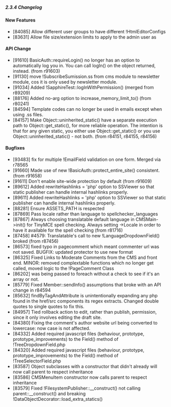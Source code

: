 ##### 2.3.4 Changelog


#### New Features

 * [84085] Allow different user groups to have different !HtmlEditorConfigs
 * [83631] Allow file size/extension limits to apply to the admin user as


#### API Change

 * [91610] BasicAuth::requireLogin() no longer has an option to automatically log you in.  You can call logIn() on the
object returned, instead. (from r91603)
 * [91130] move !SubscribeSumission.ss from cms module to newsletter module, cos it is only used by newsletter module.
 * [91034] Added !SapphireTest::logInWithPermission() (merged from r89209)
 * [88176] Added no-arg option to increase_memory_limit_to() (from r80241)
 * [84594] Template codes can no longer be used in emails except when using .ss files.
 * [84157] Make Object::uninherited_static() have a separate execution path to Object::get_static(), for more reliable
operation. The intention is that for any given static, you either use Object::get_static() or you use
Object::uninherited_static() - not both. (from r84151, r84155, r84156)


#### Bugfixes

 * [93483] fix for multiple !EmailField validation on one form. Merged via r78565
 * [91660] Made use of new !BasicAuth::protect_entire_site() consistent. (from r91658)
 * [91611] Don't enable site-wide protection by default (from r91609)
 * [89612] Added rewriteHashlinks = 'php' option to SSViewer so that static publisher can handle internal hashlinks
properly.
 * [89611] Added rewriteHashlinks = 'php' option to SSViewer so that static publisher can handle internal hashlinks
properly.
 * [88281] Ensure ASSETS_PATH is respected
 * [87869] Pass locale rather than language to spellchecker_languages
 * [87867] Always choosing translatable default language in CMSMain->init() for TinyMCE spell checking. Always setting
->Locale in order to have it available for the spell checking (from r81716)
 * [87458] #4579: Translatable's call to new !LanguageDropdownField() broked (from r87456)
 * [86573] fixed typo in pagecomment which meant commenter url was not saved. BUGFIX: updated protector to use new
format
 * [86325] Fixed Links to Moderate Comments from the CMS and front end. MINOR: removed complextable functions which no
longer get called, moved logic to the !PageComment Class
 * [86202] was being passed to foreach without a check to see if it's an array or not.
 * [85779] Fixed Member::sendInfo() assumptions that broke with an API change in r84594
 * [85632] findByTagAndAttribute is unintentionally expanding any php  found in the href/src components its regex
extracts. Changed double quotes to single quotes to fix this.
 * [84957] Tied rollback action to edit, rather than publish, permission, since it only involves editing the draft site.
 * [84380] Fixing the comment's author website url being converted to lowercase: now case is not affected.
 * [84332] Added required javascript files (behaviour, prototype, prototype_improvements) to the Field() method of
!TreeDropdownField.php
 * [84320] Added required javascript files (behaviour, prototype, prototype_improvements) to the Field() method of
!TreeSelectorField.php
 * [83587] Object subclasses with a constructor that didn't already will now call parent to respect inheritance
 * [83586] CMSMenuItem constructor now calls parent to respect inheritance
 * [83579] Fixed !FilesystemPublisher::__construct() not calling parent::__construct() and breaking
!DataObjectDecorator::load_extra_statics()


